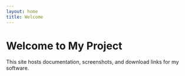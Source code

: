 ```yaml
---
layout: home
title: Welcome
---
```


# Welcome to My Project

This site hosts documentation, screenshots, and download links for my software.